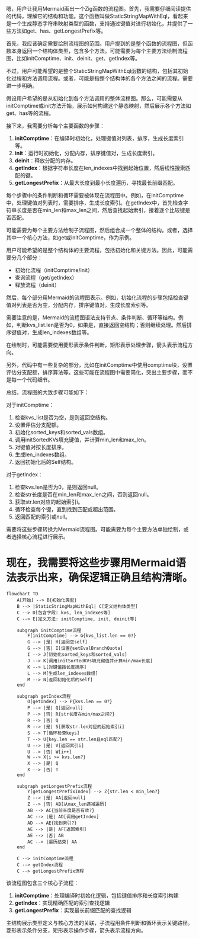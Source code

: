 嗯，用户让我用Mermaid画出一个Zig函数的流程图。首先，我需要仔细阅读提供的代码，理解它的结构和功能。这个函数叫做StaticStringMapWithEql，看起来是一个生成静态字符串映射类型的函数，支持通过键值对进行初始化，并提供了一些方法如get、has、getLongestPrefix等。

首先，我应该确定需要绘制流程图的范围。用户提到的是整个函数的流程图，但函数本身返回一个结构体类型，包含多个方法。可能需要为每个主要方法绘制流程图，比如initComptime、init、deinit、get、getIndex等。

不过，用户可能希望的是整个StaticStringMapWithEql函数的结构，包括其初始化过程和方法调用流程。或者，可能是指整个结构体的各个方法之间的流程。需要进一步明确。

假设用户希望的是从初始化到各个方法调用的整体流程图。那么，可能需要从initComptime或init方法开始，展示如何构建这个静态映射，然后展示各个方法如get、has等的流程。

接下来，我需要分析每个主要函数的步骤：

1. **initComptime**：在编译时初始化，处理键值对列表，排序，生成长度索引等。
2. **init**：运行时初始化，分配内存，排序键值对，生成长度索引。
3. **deinit**：释放分配的内存。
4. **getIndex**：根据字符串长度在len_indexes中找到起始位置，然后线性搜索匹配的键。
5. **getLongestPrefix**：从最大长度到最小长度遍历，寻找最长前缀匹配。

每个步骤中的条件判断和循环需要被体现在流程图中。例如，在initComptime中，处理键值对列表时，需要排序，生成长度索引。在getIndex中，首先检查字符串长度是否在min_len和max_len之间，然后查找起始索引，接着逐个比较键是否匹配。

可能需要为每个主要方法绘制子流程图，然后组合成一个整体的结构。或者，选择其中一个核心方法，如get或initComptime，作为示例。

用户可能希望的是整个结构体的主要流程，包括初始化和关键方法。因此，可能需要分几个部分：

- 初始化流程（initComptime/init）
- 查询流程（get/getIndex）
- 释放流程（deinit）

然后，每个部分用Mermaid的流程图表示。例如，初始化流程的步骤包括检查键值对列表是否为空，分配内存，排序键值对，生成长度索引等。

需要注意的是，Mermaid的流程图语法支持节点、条件判断、循环等结构。例如，判断kvs_list.len是否为0，如果是，直接返回空结构；否则继续处理。然后排序键值对，生成len_indexes数组等。

在绘制时，可能需要使用菱形表示条件判断，矩形表示处理步骤，箭头表示流程方向。

另外，代码中有一些复杂的部分，比如在initComptime中使用comptime块，设置评估分支配额，排序算法等。这些可能在流程图中需要简化，突出主要步骤，而不是每一个代码细节。

总结，流程图的大致步骤可能如下：

对于initComptime：
1. 检查kvs_list是否为空，是则返回空结构。
2. 设置评估分支配额。
3. 初始化sorted_keys和sorted_vals数组。
4. 调用initSortedKVs填充键值，并计算min_len和max_len。
5. 对键值对按长度排序。
6. 生成len_indexes数组。
7. 返回初始化后的Self结构。

对于getIndex：
1. 检查kvs.len是否为0，是则返回null。
2. 检查str长度是否在min_len和max_len之间，否则返回null。
3. 获取str.len对应的起始索引i。
4. 循环检查每个键，直到找到匹配或超出范围。
5. 返回匹配的索引或null。

需要将这些步骤转换为Mermaid流程图。可能需要为每个主要方法单独绘制，或者选择核心流程进行展示。

现在，我需要将这些步骤用Mermaid语法表示出来，确保逻辑正确且结构清晰。
================================================
```mermaid
flowchart TD
    A[开始] --> B{初始化类型}
    B --> |StaticStringMapWithEql| C[定义结构体类型]
    C --> D[包含字段: kvs, len_indexes等]
    C --> E[定义方法: initComptime, init, deinit等]

    subgraph initComptime流程
        F[initComptime] --> G{kvs_list.len == 0?}
        G --> |是| H[返回空self]
        G --> |否| I[设置@setEvalBranchQuota]
        I --> J[初始化sorted_keys和sorted_vals]
        J --> K[调用initSortedKVs填充键值并计算min/max长度]
        K --> L[对键值按长度排序]
        L --> M[生成len_indexes数组]
        M --> N[返回初始化后的self]
    end

    subgraph getIndex流程
        O[getIndex] --> P{kvs.len == 0?}
        P --> |是| Q[返回null]
        P --> |否| R{str长度在min/max之间?}
        R --> |否| Q
        R --> |是| S[获取str.len对应的起始索引i]
        S --> T[循环检查keys]
        T --> U{key.len == str.len且eql匹配?}
        U --> |是| V[返回索引i]
        U --> |否| W[i++]
        W --> X{i >= kvs.len?}
        X --> |是| Q
        X --> |否| T
    end

    subgraph getLongestPrefix流程
        Y[getLongestPrefixIndex] --> Z{str.len < min_len?}
        Z --> |是| AA[返回null]
        Z --> |否| AB[从max_len递减遍历]
        AB --> AC{当前长度是否有效?}
        AC --> |是| AD[调用getIndex]
        AD --> AE{找到索引?}
        AE --> |是| AF[返回索引]
        AE --> |否| AB
        AC --> |遍历结束| AA
    end

    C --> initComptime流程
    C --> getIndex流程
    C --> getLongestPrefix流程
``` 

该流程图包含三个核心子流程：
1. **initComptime**：处理编译时初始化逻辑，包括键值排序和长度索引构建
2. **getIndex**：实现精确匹配的索引查找逻辑
3. **getLongestPrefix**：实现最长前缀匹配的查找逻辑

主结构展示类型定义与核心方法的关联，子流程用条件判断和循环表示关键路径。菱形表示条件分支，矩形表示操作步骤，箭头表示流程方向。